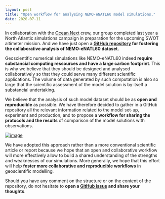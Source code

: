 ```yaml
---
layout: post
title: "Open workflow for analysing NEMO-eNATL60 model simulations."
date: 2020-07-11
---
```



In collaboration with the [Ocean Next](http://ocean-next.fr) crew, our group completed last year a North Atlantic simulations campaign in preparation for the upcoming SWOT altimeter mission. And we have just open a **[GitHub repository](https://github.com/ocean-next/eNATL60) for fostering the collaborative analysis of NEMO-eNATL60 dataset**. 

Geoscientific numerical simulations like NEMO-eNATL60 indeed **require substancial computing ressources and have a large carbon footprint**. This is why we believe that they should be designed and analysed collaboratively so that they could serve many different scientific applications. The volume of data generated by such computation is also so large that the scientific assessment of the model solution is by itself a substancial undertaking. 

We believe that the analysis of such model dataset should be as **open and reproducible** as possible. We have therefore decided to gather in a GitHub repository all the relevant information related to the model set-up, experiment and production, and to propose a **workflow for sharing the protocols and the results** of comparison of the model solutions with observations.

[![image]({{site.baseurl}}/img/NEMO-eNATL60-github-repos.png "NEMO-eNATL60 GitHub repository")](https://github.com/ocean-next/eNATL60)



We have adopted this approach rather than a more conventional scientific article or report because we hope that an open and collaborative workflow will more effectively allow to build a shared understanding of the strengths and weaknesses of our simulations. More generally, we hope that this effort will help **foster more collaborative and reproducible workflows** in geoscientific modelling.

Should you have any comment on the structure or on the content of the repository, do not hesitate to **open a [GitHub issue](https://github.com/ocean-next/eNATL60/issues) and share your thoughts**.









